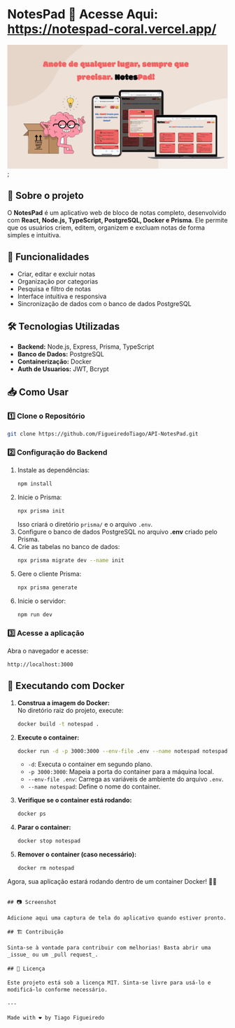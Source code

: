 # NotesPad 📝 Acesse Aqui: https://notespad-coral.vercel.app/

![NotesPad](https://raw.githubusercontent.com/FigueiredoTiago/NotesPad-ReactTS/ecab4cef7b01af96139e0ab5b6b924181feb24f6/src/assets/img/background.svg);

## 📌 Sobre o projeto

O **NotesPad** é um aplicativo web de bloco de notas completo, desenvolvido com **React, Node.js, TypeScript, PostgreSQL, Docker e Prisma**. Ele permite que os usuários criem, editem, organizem e excluam notas de forma simples e intuitiva.

## 🚀 Funcionalidades

- Criar, editar e excluir notas
- Organização por categorias
- Pesquisa e filtro de notas
- Interface intuitiva e responsiva
- Sincronização de dados com o banco de dados PostgreSQL

## 🛠 Tecnologias Utilizadas

- **Backend:** Node.js, Express, Prisma, TypeScript
- **Banco de Dados:** PostgreSQL
- **Containerização:** Docker
- **Auth de Usuarios:** JWT, Bcrypt

## 📥 Como Usar

### 1️⃣ Clone o Repositório

```bash
git clone https://github.com/FigueiredoTiago/API-NotesPad.git
```

### 2️⃣ Configuração do Backend

1. Instale as dependências:
   ```bash
   npm install
   ```
2. Inicie o Prisma:
   ```bash
   npx prisma init
   ```
   Isso criará o diretório `prisma/` e o arquivo `.env`.
3. Configure o banco de dados PostgreSQL no arquivo **.env** criado pelo Prisma.
4. Crie as tabelas no banco de dados:
   ```bash
   npx prisma migrate dev --name init
   ```
5. Gere o cliente Prisma:
   ```bash
   npx prisma generate
   ```
6. Inicie o servidor:
   ```bash
   npm run dev
   ```

### 3️⃣ Acesse a aplicação

Abra o navegador e acesse:

```
http://localhost:3000
```

## 🐳 Executando com Docker

1. **Construa a imagem do Docker:**  
   No diretório raiz do projeto, execute:

   ```bash
   docker build -t notespad .
   ```

2. **Execute o container:**

   ```bash
   docker run -d -p 3000:3000 --env-file .env --name notespad notespad
   ```

   - `-d`: Executa o container em segundo plano.
   - `-p 3000:3000`: Mapeia a porta do container para a máquina local.
   - `--env-file .env`: Carrega as variáveis de ambiente do arquivo `.env`.
   - `--name notespad`: Define o nome do container.

3. **Verifique se o container está rodando:**

   ```bash
   docker ps
   ```

4. **Parar o container:**

   ```bash
   docker stop notespad
   ```

5. **Remover o container (caso necessário):**
   ```bash
   docker rm notespad
   ```

Agora, sua aplicação estará rodando dentro de um container Docker! 🚀🐳

```

## 📷 Screenshot

Adicione aqui uma captura de tela do aplicativo quando estiver pronto.

## 🏗️ Contribuição

Sinta-se à vontade para contribuir com melhorias! Basta abrir uma _issue_ ou um _pull request_.

## 📜 Licença

Este projeto está sob a licença MIT. Sinta-se livre para usá-lo e modificá-lo conforme necessário.

---

Made with ❤️ by Tiago Figueiredo
```
